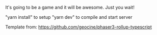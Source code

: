 It's going to be a game and it will be awesome. Just you wait!

"yarn install" to setup
"yarn dev" to compile and start server

Template from: https://github.com/geocine/phaser3-rollup-typescript